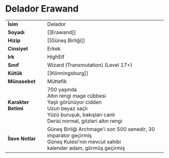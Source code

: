 # Delador Erawand  
|  |  |  
|---|---|  
| **İsim** | Delador |  
| **Soyadı** | [[Erawand]] |  
| **Hizip** | [[Güneş Birliği]] |  
| **Cinsiyet** | Erkek |  
| **Irk** | HighElf |  
| **Sınıf** | Wizard (Transmutation) (Level 17+)|  
| **Kütük** | [[Könningsburg]] |  
| **Münasebet** | Müttefik |  
| **Karakter Betimi** | 700 yaşında<br>Altın rengi mage cübbesi<br>Yaşlı görünüyor cidden<br>Uzun beyaz saçlı<br>Yüzü buruşuk, bakışları canlı<br>Derisi normal, gözleri altın rengi |  
| **İlave Notlar** | Güneş Birliği Archmage'i son 500 senedir, 30 imparator geçirmiş<br>Güneş Kulesi'nin mevcut sahibi<br>kalender adam, görmüş geçirmiş |  
